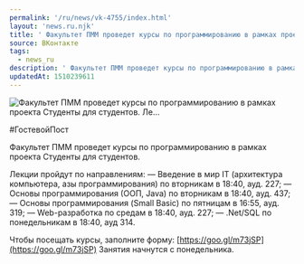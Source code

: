 ```yaml
---
permalink: '/ru/news/vk-4755/index.html'
layout: 'news.ru.njk'
title: ' Факультет ПММ проведет курсы по программированию в рамках проекта Студенты для студентов.   Ле…'
source: ВКонтакте
tags:
  - news_ru
description: ' Факультет ПММ проведет курсы по программированию в рамках проекта Студенты для студентов.   Ле…'
updatedAt: 1510239611
---
```

![ Факультет ПММ проведет курсы по программированию в рамках проекта Студенты для студентов.   Ле…](https://sun9-16.userapi.com/impf/c841227/v841227382/37bf0/_DlZg83sYqY.jpg?size=1280x853&quality=96&sign=d13538e9e2e994e3a028351cbf29d487&c_uniq_tag=JVQvKCJi-r3ZQwv085fhbiOT6asRBj6Wa4cl5-SdTtU&type=album)

#ГостевойПост

Факультет ПММ проведет курсы по программированию в рамках проекта Студенты для студентов.

Лекции пройдут по направлениям:
— Введение в мир IT (архитектура компьютера, азы программирования) по вторникам в 18:40, ауд. 227;
— Основы программирования (ООП, Java) по вторникам в 18:40, ауд. 437;
— Основы программирования (Small Basic) по пятницам в 16:55, ауд. 319;
— Web-разработка по средам в 18:40, ауд. 227;
— .Net/SQL по понедельникам в 18:40, ауд 314.

Чтобы посещать курсы, заполните форму: [https://goo.gl/m73jSP](https://goo.gl/m73jSP)
Занятия начнутся с понедельника.
